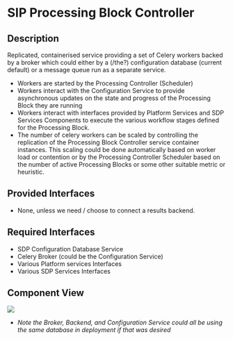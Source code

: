 # SIP Processing Block Controller

## Description

Replicated, containerised service providing a set of Celery workers backed by 
a broker which could either by a (/the?) configuration database 
(current default) or a message queue run as a separate service.
- Workers are started by the Processing Controller (Scheduler)
- Workers interact with the Configuration Service to provide asynchronous 
  updates on the state and progress of the Processing Block they are running
- Workers interact with interfaces provided by Platform Services and SDP 
  Services Components to execute the various workflow stages defined for the 
  Processing Block.
- The number of celery workers can be scaled by controlling the replication of 
  the Processing Block Controller service container instances. This scaling 
  could be done automatically based on worker load or contention or by the 
  Processing Controller Scheduler based on the number of active Processing 
  Blocks or some other suitable metric or heuristic.

## Provided Interfaces

- None, unless we need / choose to connect a results backend.

## Required Interfaces

- SDP Configuration Database Service
- Celery Broker (could be the Configuration Service)
- Various Platform services Interfaces
- Various SDP Services Interfaces

## Component View

![](https://drive.google.com/uc?id=1QPJgRPpF6_X4G0Pk6Ig9cpHPN_GrFj2Q)

- *Note the Broker, Backend, and Configuration Service could all be using the
   same database in deployment if that was desired*
